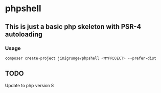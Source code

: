 # phpshell

## This is just a basic php skeleton with PSR-4 autoloading

### Usage

```bash
composer create-project jimigrunge/phpshell <MYPROJECT> --prefer-dist
```

## TODO

Update to php version 8
